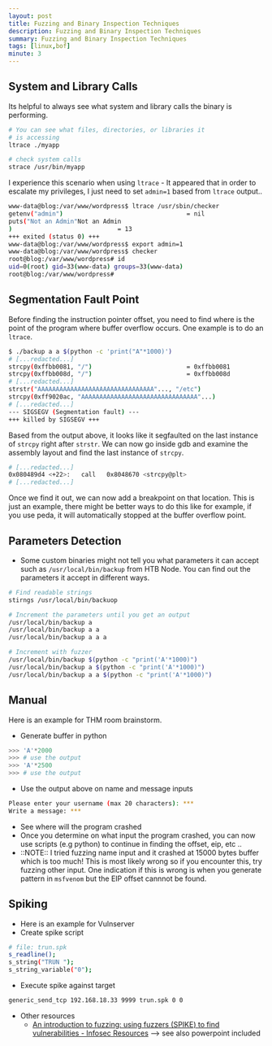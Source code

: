 ```yaml
---
layout: post
title: Fuzzing and Binary Inspection Techniques
description: Fuzzing and Binary Inspection Techniques
summary: Fuzzing and Binary Inspection Techniques
tags: [linux,bof]
minute: 3
---
```

## System and Library Calls
Its helpful to always see what system and library calls the binary is performing.

```bash
# You can see what files, directories, or libraries it
# is accessing
ltrace ./myapp 

# check system calls
strace /usr/bin/myapp
```

I experience this scenario when using `ltrace` - It appeared that in order to escalate my privileges, I just need to set `admin=1` based from `ltrace` output..

```bash
www-data@blog:/var/www/wordpress$ ltrace /usr/sbin/checker
getenv("admin")                                  = nil
puts("Not an Admin"Not an Admin
)                             = 13
+++ exited (status 0) +++
www-data@blog:/var/www/wordpress$ export admin=1
www-data@blog:/var/www/wordpress$ checker
root@blog:/var/www/wordpress# id
uid=0(root) gid=33(www-data) groups=33(www-data)
root@blog:/var/www/wordpress#  
```

## Segmentation Fault Point
Before finding the instruction pointer offset, you need to find where is the point of the program where buffer overflow occurs. One example is to do an `ltrace`.

```bash
$ ./backup a a $(python -c 'print("A"*1000)')
# [...redacted...]
strcpy(0xffbb0081, "/")                          = 0xffbb0081
strcpy(0xffbb008d, "/")                          = 0xffbb008d
# [...redacted...]
strstr("AAAAAAAAAAAAAAAAAAAAAAAAAAAAAAAA"..., "/etc")
strcpy(0xff9020ac, "AAAAAAAAAAAAAAAAAAAAAAAAAAAAAAAA"...)
# [...redacted...]
--- SIGSEGV (Segmentation fault) ---
+++ killed by SIGSEGV +++
```

Based from the output above, it looks like it segfaulted on the last instance of `strcpy` right after `strstr`. We can now go inside gdb and examine the assembly layout and find the last instance of `strcpy`.

```bash
# [...redacted...]
0x080489d4 <+22>:	call   0x8048670 <strcpy@plt>
# [...redacted...]
```

Once we find it out, we can now add a breakpoint on that location. This is just an example, there might be better ways to do this like for example, if you use peda, it will automatically stopped at the buffer overflow point.

## Parameters Detection
* Some custom binaries might not tell you what parameters it can accept such as `/usr/local/bin/backup` from HTB Node. You can find out the parameters it accept in different ways.

```bash
# Find readable strings
stirngs /usr/local/bin/backuop

# Increment the parameters until you get an output
/usr/local/bin/backup a
/usr/local/bin/backup a a
/usr/local/bin/backup a a a

# Increment with fuzzer
/usr/local/bin/backup $(python -c "print('A'*1000)")
/usr/local/bin/backup a $(python -c "print('A'*1000)")
/usr/local/bin/backup a a $(python -c "print('A'*1000)")
```

## Manual
Here is an example for THM room brainstorm.

* Generate buffer in python

```python
>>> 'A'*2000
>>> # use the output
>>> 'A'*2500
>>> # use the output
```

* Use the output above on name and message inputs

```bash
Please enter your username (max 20 characters): ***
Write a message: ***
```

* See where will the program crashed
* Once you determine on what input the program crashed, you can now use scripts (e.g python) to continue in finding the offset, eip, etc ..
* ::NOTE:: I tried fuzzing name input and it crashed at 15000 bytes buffer which is too much! This is most likely wrong so if you encounter this, try fuzzing other input. One indication if this is wrong is when you generate pattern in `msfvenom` but the EIP offset cannnot be found.

## Spiking
* Here is an example for Vulnserver
* Create spike script

```bash
# file: trun.spk
s_readline();
s_string("TRUN ");
s_string_variable("0");
```

* Execute spike against target

```bash
generic_send_tcp 192.168.18.33 9999 trun.spk 0 0
```

* Other resources
	* [An introduction to fuzzing: using fuzzers (SPIKE) to find vulnerabilities - Infosec Resources](https://resources.infosecinstitute.com/topic/intro-to-fuzzing/) —> see also powerpoint included